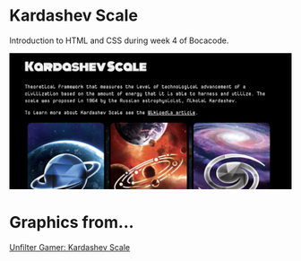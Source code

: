 # Kardashev Scale 

Introduction to HTML and CSS during week 4 of Bocacode. 

![screen shot](./src/images/readme.png)

# Graphics from... 

[Unfilter Gamer: Kardashev Scale](https://unfilteredgamer.com/review-kardashev-scale/)
